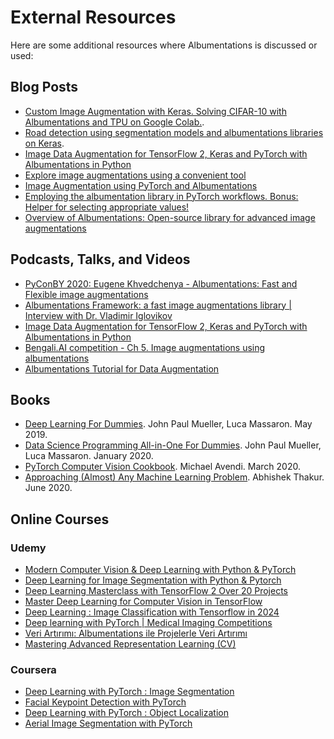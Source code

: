 # External Resources

Here are some additional resources where Albumentations is discussed or used:

## Blog Posts

- [Custom Image Augmentation with Keras. Solving CIFAR-10 with Albumentations and TPU on Google Colab.](https://blog.ceshine.net/post/custom-image-augmentation-with-keras/).
- [Road detection using segmentation models and albumentations libraries on Keras](https://diyago.github.io/2019/08/25/road-detection.html).
- [Image Data Augmentation for TensorFlow 2, Keras and PyTorch with Albumentations in Python](https://www.curiousily.com/posts/image-data-augmentation-for-tensorflow-2-keras-and-pytorch-with-albumentations-in-python/)
- [Explore image augmentations using a convenient tool](https://towardsdatascience.com/explore-image-augmentations-using-a-convenient-tool-a199b4ac8214)
- [Image Augmentation using PyTorch and Albumentations](https://debuggercafe.com/image-augmentation-using-pytorch-and-albumentations/)
- [Employing the albumentation library in PyTorch workflows. Bonus: Helper for selecting appropriate values!](http://www.andrewjanowczyk.com/employing-the-albumentation-library-in-pytorch-workflows-bonus-helper-for-selecting-appropriate-values/)
- [Overview of Albumentations: Open-source library for advanced image augmentations](https://notrocketscience.blog/overview-of-albumentations-open-source-library-for-advanced-image-augmentations/)

## Podcasts, Talks, and Videos

- [PyConBY 2020: Eugene Khvedchenya - Albumentations: Fast and Flexible image augmentations](https://www.youtube.com/watch?v=c3h7kNHpXw4)
- [Albumentations Framework: a fast image augmentations library | Interview with Dr. Vladimir Iglovikov](https://www.youtube.com/watch?v=JS9xol0VmA4)
- [Image Data Augmentation for TensorFlow 2, Keras and PyTorch with Albumentations in Python](https://www.youtube.com/watch?v=zRsmfc1y28E)
- [Bengali.AI competition - Ch 5. Image augmentations using albumentations](https://www.youtube.com/watch?v=n_f6d4bPFME)
- [Albumentations Tutorial for Data Augmentation](https://www.youtube.com/watch?v=rAdLwKJBvPM)

## Books

- [Deep Learning For Dummies](https://www.wiley.com/en-us/Deep+Learning+For+Dummies-p-9781119543046). John Paul Mueller, Luca Massaron. May 2019.
- [Data Science Programming All-in-One For Dummies](https://www.wiley.com/en-do/Data+Science+Programming+All+in+One+For+Dummies-p-9781119626114). John Paul Mueller, Luca Massaron. January 2020.
- [PyTorch Computer Vision Cookbook](https://www.packtpub.com/eu/data/pytorch-computer-vision-cookbook). Michael Avendi. March 2020.
- [Approaching (Almost) Any Machine Learning Problem](https://www.amazon.com/dp/8269211508). Abhishek Thakur. June 2020.

## Online Courses

### Udemy

- [Modern Computer Vision & Deep Learning with Python & PyTorch](https://www.udemy.com/course/computervision-deeplearning-with-python)
- [Deep Learning for Image Segmentation with Python & Pytorch](https://www.udemy.com/course/deep-learning-for-semantic-segmentation-with-python-pytorch)
- [Deep Learning Masterclass with TensorFlow 2 Over 20 Projects](https://www.udemy.com/course/deep-learning-masterclass-with-tensorflow-2-over-15-projects)
- [Master Deep Learning for Computer Vision in TensorFlow](https://www.udemy.com/course/master-deep-learning-for-computer-vision-with-tensorflow-2)
- [Deep Learning : Image Classification with Tensorflow in 2024](https://www.udemy.com/course/deep-learning-image-classification-with-tensorflow-in-2023)
- [Deep learning with PyTorch | Medical Imaging Competitions](https://www.udemy.com/course/deep-learning-in-action-medical-imaging-competitions)
- [Veri Artırımı: Albumentations ile Projelerle Veri Artırımı](https://www.udemy.com/course/veri-artrm-albumentations-ile-projelerle-veri-artrm)
- [Mastering Advanced Representation Learning (CV)](https://www.udemy.com/course/deep-unsupervised-visual-representation-learning)

### Coursera

- [Deep Learning with PyTorch : Image Segmentation](https://www.coursera.org/projects/deep-learning-with-pytorch-image-segmentation)
- [Facial Keypoint Detection with PyTorch](https://www.coursera.org/projects/facial-keypoint-detection)
- [Deep Learning with PyTorch : Object Localization](https://www.coursera.org/projects/deep-learning-with-pytorch--object-localization)
- [Aerial Image Segmentation with PyTorch](https://www.coursera.org/projects/aerial-image-segmentation-with-pytorch)
